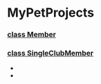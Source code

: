 # MyPetProjects
### [class Member](/Member.java)
### [class SingleClubMember](/SingleClubMember.java)
* []()
* []()
